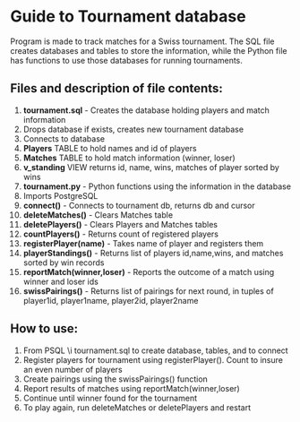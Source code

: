 # Guide to Tournament database
Program is made to track matches for a Swiss tournament. The SQL file
creates databases and tables to store the information, while the Python
file has functions to use those databases for running tournaments.

## Files and description of file contents:
1. **tournament.sql** - Creates the database holding players and match
information
  1. Drops database if exists, creates new tournament database
  2. Connects to database
  3. **Players** TABLE to hold names and id of players
  4. **Matches** TABLE to hold match information (winner, loser)
  5. **v_standing** VIEW returns id, name, wins, matches of player sorted by
  wins
2. **tournament.py** - Python functions using the information in the database
  1. Imports PostgreSQL
  2. **connect()** - Connects to tournament db, returns db and cursor
  3. **deleteMatches()** - Clears Matches table
  4. **deletePlayers()** - Clears Players and Matches tables
  5. **countPlayers()** - Returns count of registered players
  6. **registerPlayer(name)** - Takes name of player and registers them
  7. **playerStandings()** - Returns list of players id,name,wins, and matches
  sorted by win records
  8. **reportMatch(winner,loser)** - Reports the outcome of a match using
  winner and loser ids
  9. **swissPairings()** - Returns list of pairings for next round, in tuples
  of player1id, player1name, player2id, player2name

## How to use:
  1. From PSQL \i tournament.sql to create database, tables, and to connect
  2. Register players for tournament using registerPlayer(). Count to insure
  an even number of players
  3. Create pairings using the swissPairings() function
  4. Report results of matches using reportMatch(winner,loser)
  5. Continue until winner found for the tournament
  6. To play again, run deleteMatches or deletePlayers and restart  
